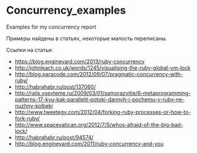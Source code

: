 Concurrency_examples
====================

Examples for my concurrency report

Примеры найдены в статьях, некоторые малость переписаны.

Ссылки на статьи:
* https://blog.engineyard.com/2013/ruby-concurrency
* http://johnleach.co.uk/words/1245/visualising-the-ruby-global-vm-lock
* http://blog.paracode.com/2012/09/07/pragmatic-concurrency-with-ruby/
* http://habrahabr.ru/post/137060/
* http://rails.vsevteme.ru/2009/03/01/samorazvitie/6-metaprogramming-patterns-17-kyu-kak-parallelit-potoki-dannyh-i-pochemu-v-ruby-ne-nuzhny-kolbeki
* http://www.tweetegy.com/2012/04/forking-ruby-processes-or-how-to-fork-ruby/
* http://www.spacevatican.org/2012/7/5/whos-afraid-of-the-big-bad-lock/
* http://habrahabr.ru/post/94574/
* http://blog.engineyard.com/2011/ruby-concurrency-and-you
